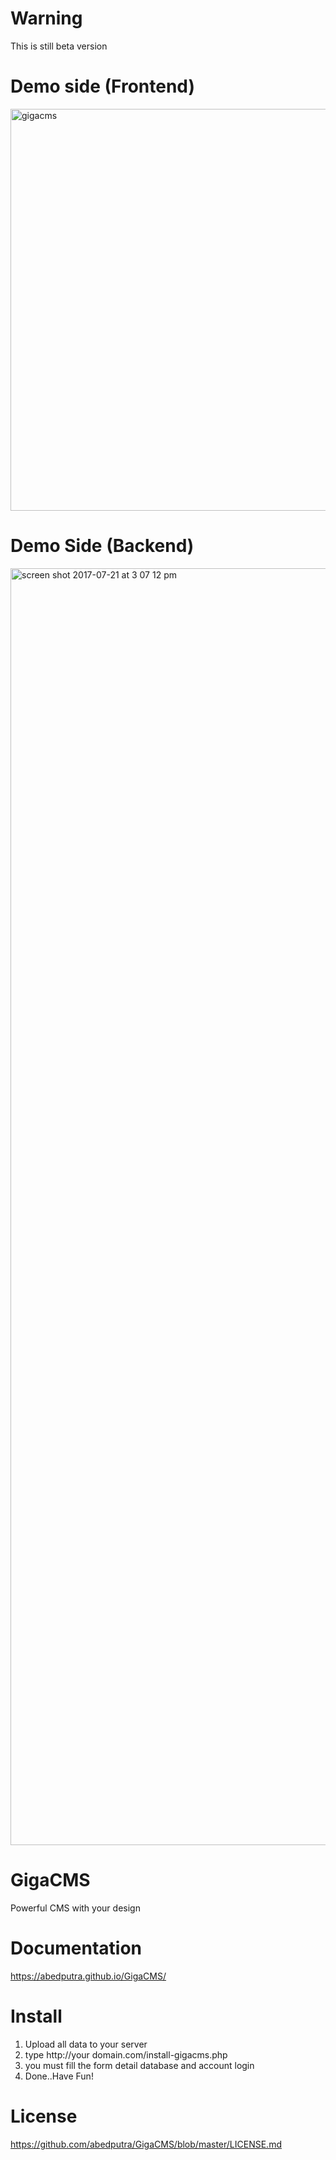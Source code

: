 # Warning
This is still beta version


# Demo side (Frontend)
<img width="643" alt="gigacms" src="https://user-images.githubusercontent.com/11581453/28452546-c77617b0-6e25-11e7-81a6-e01ef2dc8e93.png">

# Demo Side (Backend)
<img width="2043" alt="screen shot 2017-07-21 at 3 07 12 pm" src="https://user-images.githubusercontent.com/11581453/28452672-57e48656-6e26-11e7-8a29-4d4dc2b7014b.png">

# GigaCMS
Powerful CMS with your design

# Documentation
https://abedputra.github.io/GigaCMS/

# Install
1. Upload all data to your server
2. type http://your domain.com/install-gigacms.php
3. you must fill the form detail database and account login
4. Done..Have Fun!

# License
https://github.com/abedputra/GigaCMS/blob/master/LICENSE.md
